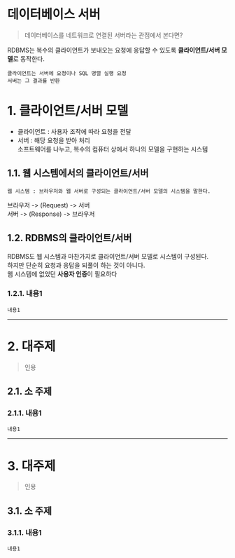 데이터베이스 서버
=======================
> 데이터베이스를 네트워크로 연결된 서버라는 관점에서 본다면?  
  
RDBMS는 복수의 클라이언트가 보내오는 요청에 응답할 수 있도록 **클라이언트/서버 모델**로 동작한다.
```
클라이언트는 서버에 요청이나 SQL 명렬 실행 요청  
서버는 그 결과를 반환
```

# 1. 클라이언트/서버 모델
* 클라이언트 : 사용자 조작에 따라 요청을 전달  
* 서버 : 해당 요청을 받아 처리  
소프트웨어를 나누고, 복수의 컴퓨터 상에서 하나의 모델을 구현하는 시스템
## 1.1. 웹 시스템에서의 클라이언트/서버
```
웹 시스템 : 브라우저와 웹 서버로 구성되는 클라이언트/서버 모델의 시스템을 말한다.
```
브라우저 -> (Request) -> 서버   
서버 -> (Response) -> 브라우저  
## 1.2. RDBMS의 클라이언트/서버
RDBMS도 웹 시스템과 마찬가지로 클라이언트/서버 모델로 시스템이 구성된다.  
하지만 단순히 요청과 응답을 되풀이 하는 것이 아니다.  
웹 시스템에 없었던 **사용자 인증**이 필요하다
### 1.2.1. 내용1
```
내용1
```

***
# 2. 대주제
> 인용
## 2.1. 소 주제
### 2.1.1. 내용1
```
내용1
```   

***
# 3. 대주제
> 인용
## 3.1. 소 주제
### 3.1.1. 내용1
```
내용1
```
